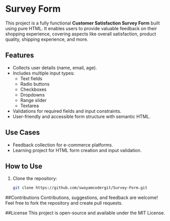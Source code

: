 # Survey Form

This project is a fully functional **Customer Satisfaction Survey Form** built using pure HTML. It enables users to provide valuable feedback on their shopping experience, covering aspects like overall satisfaction, product quality, shipping experience, and more.

## Features
- Collects user details (name, email, age).
- Includes multiple input types:
  - Text fields
  - Radio buttons
  - Checkboxes
  - Dropdowns
  - Range slider
  - Textarea
- Validations for required fields and input constraints.
- User-friendly and accessible form structure with semantic HTML.

## Use Cases
- Feedback collection for e-commerce platforms.
- Learning project for HTML form creation and input validation.

## How to Use
1. Clone the repository:
   ```bash
   git clone https://github.com/swayamcodergit/Survey-Form.git

##Contributions
Contributions, suggestions, and feedback are welcome!
Feel free to fork the repository and create pull requests.

##License
This project is open-source and available under the MIT License.
